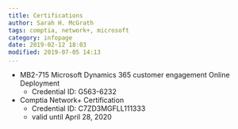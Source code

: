 ```yaml
---
title: Certifications
author: Sarah H. McGrath
tags: comptia, network+, microsoft
category: infopage
date: 2019-02-12 18:03
modified: 2019-07-05 14:13
...
```


- MB2-715 Microsoft Dynamics 365 customer engagement Online Deployment
    - Credential ID: G563-6232
- Comptia Network+ Certification
    - Credential ID: C7ZD3MGFLL111333
    - valid until April 28, 2020
